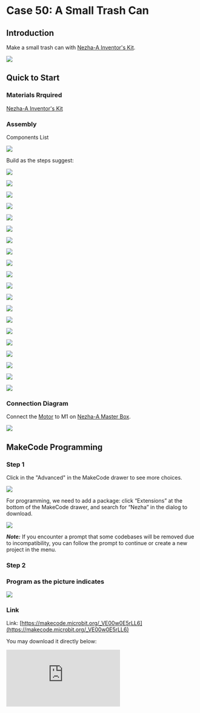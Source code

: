 ﻿# Case 50: A Small Trash Can

## Introduction

Make a small trash can with [Nezha-A Inventor's Kit](https://www.elecfreaks.com/nezha-inventor-s-kit-for-micro-bit-without-micro-bit-board.html).


![](https://wiki-media-ef.oss-cn-hongkong.aliyuncs.com//images/50_1.png)

## Quick to Start

### Materials Rrquired

[Nezha-A Inventor's Kit](https://www.elecfreaks.com/nezha-inventor-s-kit-for-micro-bit-without-micro-bit-board.html)

### Assembly

Components List

![](https://wiki-media-ef.oss-cn-hongkong.aliyuncs.com//images/neza-inventor-s-kit-case-50-02.png)

Build as the steps suggest:

![](https://wiki-media-ef.oss-cn-hongkong.aliyuncs.com//images/neza-inventor-s-kit-step-50-01.png)

![](https://wiki-media-ef.oss-cn-hongkong.aliyuncs.com//images/neza-inventor-s-kit-step-50-02.png)

![](https://wiki-media-ef.oss-cn-hongkong.aliyuncs.com//images/neza-inventor-s-kit-step-50-03.png)

![](https://wiki-media-ef.oss-cn-hongkong.aliyuncs.com//images/neza-inventor-s-kit-step-50-04.png)

![](https://wiki-media-ef.oss-cn-hongkong.aliyuncs.com//images/neza-inventor-s-kit-step-50-05.png)

![](https://wiki-media-ef.oss-cn-hongkong.aliyuncs.com//images/neza-inventor-s-kit-step-50-06.png)

![](https://wiki-media-ef.oss-cn-hongkong.aliyuncs.com//images/neza-inventor-s-kit-step-50-07.png)

![](https://wiki-media-ef.oss-cn-hongkong.aliyuncs.com//images/neza-inventor-s-kit-step-50-08.png)

![](https://wiki-media-ef.oss-cn-hongkong.aliyuncs.com//images/neza-inventor-s-kit-step-50-09.png)

![](https://wiki-media-ef.oss-cn-hongkong.aliyuncs.com//images/neza-inventor-s-kit-step-50-10.png)

![](https://wiki-media-ef.oss-cn-hongkong.aliyuncs.com//images/neza-inventor-s-kit-step-50-11.png)

![](https://wiki-media-ef.oss-cn-hongkong.aliyuncs.com//images/neza-inventor-s-kit-step-50-12.png)

![](https://wiki-media-ef.oss-cn-hongkong.aliyuncs.com//images/neza-inventor-s-kit-step-50-13.png)

![](https://wiki-media-ef.oss-cn-hongkong.aliyuncs.com//images/neza-inventor-s-kit-step-50-14.png)

![](https://wiki-media-ef.oss-cn-hongkong.aliyuncs.com//images/neza-inventor-s-kit-step-50-15.png)

![](https://wiki-media-ef.oss-cn-hongkong.aliyuncs.com//images/neza-inventor-s-kit-step-50-16.png)

![](https://wiki-media-ef.oss-cn-hongkong.aliyuncs.com//images/neza-inventor-s-kit-step-50-17.png)

![](https://wiki-media-ef.oss-cn-hongkong.aliyuncs.com//images/neza-inventor-s-kit-step-50-18.png)

![](https://wiki-media-ef.oss-cn-hongkong.aliyuncs.com//images/neza-inventor-s-kit-step-50-19.png)

![](https://wiki-media-ef.oss-cn-hongkong.aliyuncs.com//images/neza-inventor-s-kit-step-50-20.png)



### Connection Diagram

Connect the [Motor](https://shop.elecfreaks.com/products/elecfreaks-high-speed-building-blocks-motor?_pos=4&_sid=a2da3fff8&_ss=r) to M1 on [Nezha-A Master Box](https://shop.elecfreaks.com/products/elecfreaks-nezha-breakout-board?_pos=1&_sid=00432325a&_ss=rl).

![](https://wiki-media-ef.oss-cn-hongkong.aliyuncs.com//images/neza-inventor-s-kit-case-48-03.png)


## MakeCode Programming

### Step 1
Click in the "Advanced" in the MakeCode drawer to see more choices.

![](https://wiki-media-ef.oss-cn-hongkong.aliyuncs.com//images/neza-inventor-s-kit-case-37-04.png)

For programming, we need to add a package: click “Extensions” at the bottom of the MakeCode drawer, and search for “Nezha” in the dialog to download.

![](https://wiki-media-ef.oss-cn-hongkong.aliyuncs.com//images/neza-inventor-s-kit-case-37-06.png)

***Note:*** If you encounter a prompt that some codebases will be removed due to incompatibility, you can follow the prompt to continue or create a new project in the menu.

### Step 2
### Program as the picture indicates

![](https://wiki-media-ef.oss-cn-hongkong.aliyuncs.com//images/neza-inventor-s-kit-case-50-07.png)

### Link
Link: [https://makecode.microbit.org/_VE00w0E5rLL6](https://makecode.microbit.org/_VE00w0E5rLL6)

You may download it directly below:

<div
    style={{
        position: 'relative',
        paddingBottom: '60%',
        overflow: 'hidden',
    }}
>
    <iframe
        src="https://makecode.microbit.org/_VE00w0E5rLL6"
        frameborder="0"
        sandbox="allow-popups allow-forms allow-scripts allow-same-origin"
        style={{
            position: 'absolute',
            width: '100%',
            height: '100%',
        }}
    />
</div>

### Result

Press button A to open the lid of the trash can; press button B to close it.

![](https://wiki-media-ef.oss-cn-hongkong.aliyuncs.com//images/50_2.gif)
